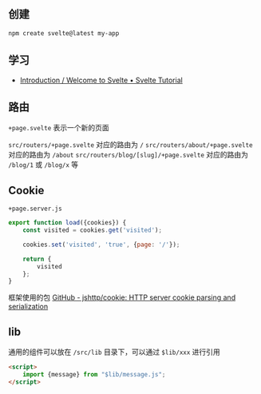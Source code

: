 ## 创建

```bash
npm create svelte@latest my-app
```

## 学习

- [Introduction / Welcome to Svelte • Svelte Tutorial](https://learn.svelte.dev/tutorial/welcome-to-svelte)

## 路由

`+page.svelte` 表示一个新的页面

`src/routers/+page.svelte` 对应的路由为 `/`
`src/routers/about/+page.svelte` 对应的路由为 `/about`
`src/routers/blog/[slug]/+page.svelte` 对应的路由为 `/blog/1` 或 `/blog/x` 等


## Cookie

`+page.server.js`

```js
export function load({cookies}) {
    const visited = cookies.get('visited');

    cookies.set('visited', 'true', {page: '/'});

    return {
        visited
    };
}
```

框架使用的包 [GitHub - jshttp/cookie: HTTP server cookie parsing and serialization](https://github.com/jshttp/cookie#api)


## lib

通用的组件可以放在 `/src/lib` 目录下，可以通过 `$lib/xxx` 进行引用

```html
<script>
	import {message} from "$lib/message.js";
</script>
```
